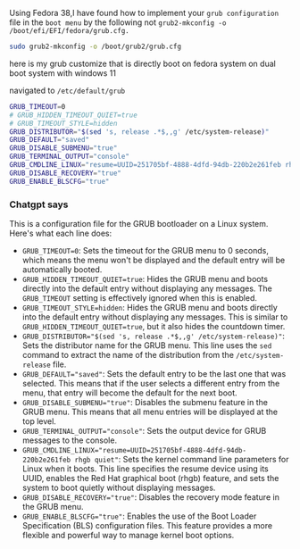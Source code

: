 Using Fedora 38,I have found how to implement your `grub configuration` file in the `boot menu` by the following not `grub2-mkconfig -o /boot/efi/EFI/fedora/grub.cfg.`

```bash
sudo grub2-mkconfig -o /boot/grub2/grub.cfg
```

here is my grub customize that is directly boot on fedora system on dual boot system with windows 11

navigated to `/etc/default/grub`

```bash
GRUB_TIMEOUT=0
# GRUB_HIDDEN_TIMEOUT_QUIET=true
# GRUB_TIMEOUT_STYLE=hidden
GRUB_DISTRIBUTOR="$(sed 's, release .*$,,g' /etc/system-release)"
GRUB_DEFAULT="saved"
GRUB_DISABLE_SUBMENU="true"
GRUB_TERMINAL_OUTPUT="console"
GRUB_CMDLINE_LINUX="resume=UUID=251705bf-4888-4dfd-94db-220b2e261feb rhgb quiet"
GRUB_DISABLE_RECOVERY="true"
GRUB_ENABLE_BLSCFG="true"
```

### Chatgpt says

This is a configuration file for the GRUB bootloader on a Linux system. Here's what each line does:

- `GRUB_TIMEOUT=0`: Sets the timeout for the GRUB menu to 0 seconds, which means the menu won't be displayed and the default entry will be automatically booted.
- `GRUB_HIDDEN_TIMEOUT_QUIET=true`: Hides the GRUB menu and boots directly into the default entry without displaying any messages. The `GRUB_TIMEOUT` setting is effectively ignored when this is enabled.
- `GRUB_TIMEOUT_STYLE=hidden`: Hides the GRUB menu and boots directly into the default entry without displaying any messages. This is similar to `GRUB_HIDDEN_TIMEOUT_QUIET=true`, but it also hides the countdown timer.
- `GRUB_DISTRIBUTOR="$(sed 's, release .*$,,g' /etc/system-release)"`: Sets the distributor name for the GRUB menu. This line uses the `sed` command to extract the name of the distribution from the `/etc/system-release` file.
- `GRUB_DEFAULT="saved"`: Sets the default entry to be the last one that was selected. This means that if the user selects a different entry from the menu, that entry will become the default for the next boot.
- `GRUB_DISABLE_SUBMENU="true"`: Disables the submenu feature in the GRUB menu. This means that all menu entries will be displayed at the top level.
- `GRUB_TERMINAL_OUTPUT="console"`: Sets the output device for GRUB messages to the console.
- `GRUB_CMDLINE_LINUX="resume=UUID=251705bf-4888-4dfd-94db-220b2e261feb rhgb quiet"`: Sets the kernel command line parameters for Linux when it boots. This line specifies the resume device using its UUID, enables the Red Hat graphical boot (rhgb) feature, and sets the system to boot quietly without displaying messages.
- `GRUB_DISABLE_RECOVERY="true"`: Disables the recovery mode feature in the GRUB menu.
- `GRUB_ENABLE_BLSCFG="true"`: Enables the use of the Boot Loader Specification (BLS) configuration files. This feature provides a more flexible and powerful way to manage kernel boot options.
